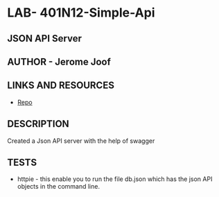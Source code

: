 # LAB- 401N12-Simple-Api

## JSON API Server

## AUTHOR - Jerome Joof

## LINKS AND RESOURCES
* [Repo](https://github.com/jjblues86/401N12-Simple-Api.git)

## DESCRIPTION
Created a Json API server with the help of swagger

## TESTS
* httpie - this enable you to run the file db.json which has the json API objects in the command line.
